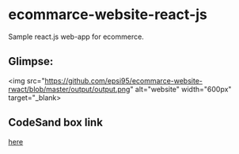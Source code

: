 # ecommarce-website-react-js
Sample react.js web-app for ecommerce.

## Glimpse:
<img src="https://github.com/epsi95/ecommarce-website-rwact/blob/master/output/output.png" alt="website" width="600px" target="_blank>

## CodeSand box link
<a href="https://6wvjj.csb.app/">here</a>
